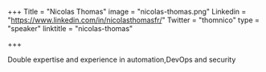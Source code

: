 +++
Title = "Nicolas Thomas"
image = "nicolas-thomas.png"
Linkedin = "https://www.linkedin.com/in/nicolasthomasfr/"
Twitter = "thomnico"
type = "speaker"
linktitle = "nicolas-thomas"

+++

Double expertise and experience in automation,DevOps and security